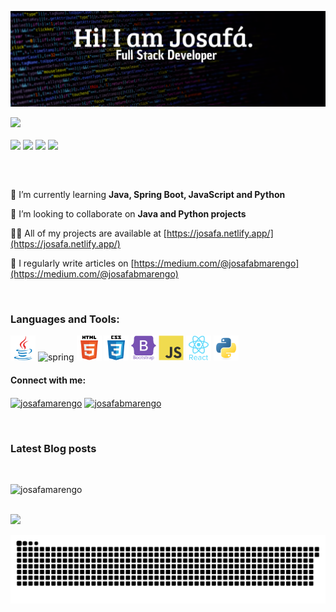 <a href="https://linkedin.com/in/josafa-marengo"><img title="Hey, Check Out my Linkedin 🙃" src="header.svg" /></a>

<img src="https://img.shields.io/github/followers/josafamarengo.svg?style=social&label=Follow&maxAge=2592000">

<div align="left"></br>
  <a href = "mailto:josafabmarengo@gmail.com"><img src="https://img.shields.io/badge/Gmail-D14836?style=for-the-badge&logo=gmail&logoColor=white" target="_blank"></a>
  <a href="https://www.linkedin.com/in/josafa-marengo" target="_blank"><img src="https://img.shields.io/badge/-LinkedIn-%230077B5?style=for-the-badge&logo=linkedin&logoColor=white" target="_blank"></a> 
 <a href="https://www.medium.com/@josafabmarengo" target="_blank"><img src="https://img.shields.io/badge/Medium-12100E?style=for-the-badge&logo=medium&logoColor=white" target="_blank"></a>
<a href="https://dev.to/josafamarengo"><img src="https://img.shields.io/badge/dev.to-0A0A0A?style=for-the-badge&logo=dev.to&logoColor=white" target="_blank"></a>
</div>

##

</br>

🌱 I’m currently learning **Java, Spring Boot, JavaScript and Python**

👯 I’m looking to collaborate on **Java and Python projects**

👨‍💻 All of my projects are available at [https://josafa.netlify.app/](https://josafa.netlify.app/)

📝 I regularly write articles on [https://medium.com/@josafabmarengo](https://medium.com/@josafabmarengo)


<div></br>
<h3 align="left">Languages and Tools:</h3>
<p align="left"> 

<img src="https://raw.githubusercontent.com/devicons/devicon/master/icons/java/java-original.svg" alt="java" width="40" height="40"/>
<img src="https://www.vectorlogo.zone/logos/springio/springio-icon.svg" alt="spring" width="40" height="40"/>
<img src="https://raw.githubusercontent.com/devicons/devicon/master/icons/html5/html5-original-wordmark.svg" alt="html5" width="40" height="40"/>
<img src="https://raw.githubusercontent.com/devicons/devicon/master/icons/css3/css3-original-wordmark.svg" alt="css3" width="40" height="40"/> 
<img src="https://raw.githubusercontent.com/devicons/devicon/master/icons/bootstrap/bootstrap-plain-wordmark.svg" alt="bootstrap" width="40" height="40"/>
<img src="https://raw.githubusercontent.com/devicons/devicon/master/icons/javascript/javascript-original.svg" alt="javascript" width="40" height="40"/>
<img src="https://raw.githubusercontent.com/devicons/devicon/master/icons/react/react-original-wordmark.svg" alt="react" width="40" height="40"/> 
<img src="https://raw.githubusercontent.com/devicons/devicon/master/icons/python/python-original.svg" alt="python" width="40" height="40"/>

<div>
<h4 align="left">Connect with me:</h4>
<p align="left">
<a href="https://codesandbox.com/josafamarengo" target="blank"><img align="center" src="https://raw.githubusercontent.com/rahuldkjain/github-profile-readme-generator/master/src/images/icons/Social/codesandbox.svg" alt="josafamarengo" height="30" width="40" /></a>
<a href="https://www.hackerrank.com/josafabmarengo" target="blank"><img align="center" src="https://raw.githubusercontent.com/rahuldkjain/github-profile-readme-generator/master/src/images/icons/Social/hackerrank.svg" alt="josafabmarengo" height="30" width="40" /></a>
</p>
</div>

<div></br>
<h3>Latest Blog posts</h3>
<!-- BLOG-POST-LIST:START -->
<!-- BLOG-POST-LIST:END -->
</div>

<div></br>
<p align="left"> <img src="https://komarev.com/ghpvc/?username=josafamarengo&label=Profile%20views&color=0e75b6&style=flat" alt="josafamarengo" /> </p></div>

<div align="left"></br>
  <a href="https://www.linkedin.com/in/josafa-marengo" target="_blank">
  <img height="180em" src="https://github-readme-stats.vercel.app/api?username=josafamarengo&show_icons=true&theme=tokyonight&include_all_commits=true&count_private=true"/>
</div>
  
  ![Snake animation](https://github.com/josafamarengo/josafamarengo/blob/output/github-contribution-grid-snake.svg)
